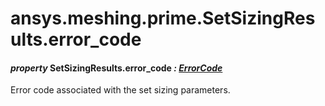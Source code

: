 # ansys.meshing.prime.SetSizingResults.error_code



#### *property* SetSizingResults.error_code *: [ErrorCode](ansys.meshing.prime.ErrorCode.md#ansys.meshing.prime.ErrorCode)*

Error code associated with the set sizing parameters.

<!-- !! processed by numpydoc !! -->
